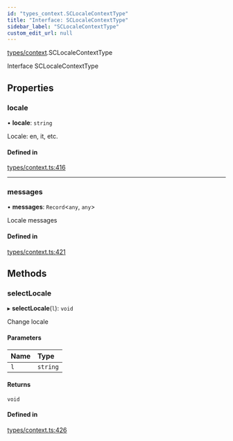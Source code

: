 ```yaml
---
id: "types_context.SCLocaleContextType"
title: "Interface: SCLocaleContextType"
sidebar_label: "SCLocaleContextType"
custom_edit_url: null
---
```


[types/context](../modules/types_context.md).SCLocaleContextType

Interface SCLocaleContextType

## Properties

### locale

• **locale**: `string`

Locale: en, it, etc.

#### Defined in

[types/context.ts:416](https://github.com/selfcommunity/community-ui/blob/67100aa/packages/sc-core/src/types/context.ts#L416)

___

### messages

• **messages**: `Record`<`any`, `any`\>

Locale messages

#### Defined in

[types/context.ts:421](https://github.com/selfcommunity/community-ui/blob/67100aa/packages/sc-core/src/types/context.ts#L421)

## Methods

### selectLocale

▸ **selectLocale**(`l`): `void`

Change locale

#### Parameters

| Name | Type |
| :------ | :------ |
| `l` | `string` |

#### Returns

`void`

#### Defined in

[types/context.ts:426](https://github.com/selfcommunity/community-ui/blob/67100aa/packages/sc-core/src/types/context.ts#L426)
